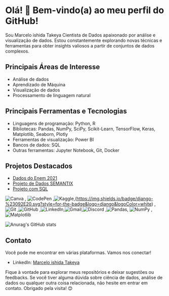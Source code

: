 
# Olá! 👋 Bem-vindo(a) ao meu perfil do GitHub!


Sou Marcelo ishida Takeya Cientista de Dados apaixonado por análise e visualização de dados. Estou constantemente explorando novas técnicas e ferramentas para obter insights valiosos a partir de conjuntos de dados complexos.

## Principais Áreas de Interesse

- Análise de dados
- Aprendizado de Máquina
- Visualização de dados
- Processamento de linguagem natural

## Principais Ferramentas e Tecnologias

- Linguagens de programação: Python, R
- Bibliotecas: Pandas, NumPy, SciPy, Scikit-Learn, TensorFlow, Keras, Matplotlib, Seaborn, Plotly
- Ferramentas de visualização: Power BI
- Bancos de dados: SQL
- Outras ferramentas: Jupyter Notebook, Git, Docker

## Projetos Destacados

- [Dados do Enem 2021 ](https://github.com/Mjapo/DadosEnem)
- [Projeto de Dados SEMANTIX ](https://github.com/Mjapo/ProjetoDados)
- [Projeto com SQL ](https://github.com/Mjapo/ProjetoCreditoSql)

![Canva](https://img.shields.io/badge/Canva-%2300C4CC.svg?style=for-the-badge&logo=Canva&logoColor=white) , ![CodePen](https://img.shields.io/badge/Codepen-000000?style=for-the-badge&logo=codepen&logoColor=white) ,![Kaggle](https://img.shields.io/badge/Kaggle-035a7d?style=for-the-badge&logo=kaggle&logoColor=white),(https://img.shields.io/badge/django-%23092E20.svg?style=for-the-badge&logo=django&logoColor=white) ,![Git](https://img.shields.io/badge/git-%23F05033.svg?style=for-the-badge&logo=git&logoColor=white) ,![GitHub](https://img.shields.io/badge/github-%23121011.svg?style=for-the-badge&logo=github&logoColor=white) ,![LinkedIn](https://img.shields.io/badge/linkedin-%230077B5.svg?style=for-the-badge&logo=linkedin&logoColor=white),![Gmail](https://img.shields.io/badge/Gmail-D14836?style=for-the-badge&logo=gmail&logoColor=white),![Discord](https://img.shields.io/badge/Discord-%235865F2.svg?style=for-the-badge&logo=discord&logoColor=white) ,![Pandas](https://img.shields.io/badge/pandas-%23150458.svg?style=for-the-badge&logo=pandas&logoColor=white), ![NumPy](https://img.shields.io/badge/numpy-%23013243.svg?style=for-the-badge&logo=numpy&logoColor=white) ,![Matplotlib](https://img.shields.io/badge/Matplotlib-%23ffffff.svg?style=for-the-badge&logo=Matplotlib&logoColor=black)


![Anurag's GitHub stats](https://github-readme-stats.vercel.app/api?username=anuraghazra&show_icons=true&theme=radical)

## Contato

Você pode me encontrar em várias plataformas. Vamos nos conectar!

- LinkedIn: [Marcelo ishida Takeya](https://www.linkedin.com/in/marcelo-ishida-takeya-a8213897/)

Fique à vontade para explorar meus repositórios e deixar sugestões ou feedbacks. Se você tiver alguma dúvida sobre ciência de dados, análise de dados ou qualquer outra coisa relacionada, não hesite em entrar em contato. Obrigado pela visita! 😊
